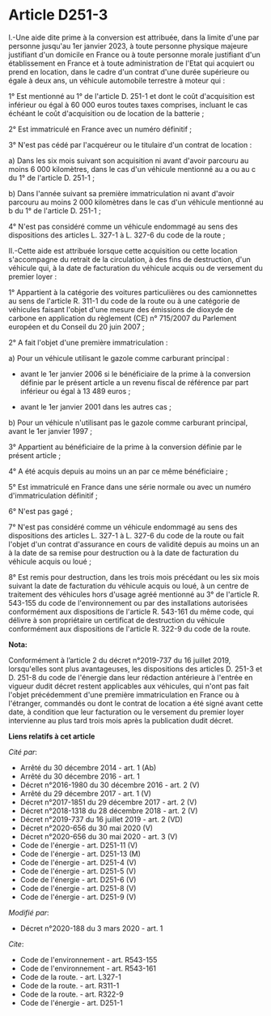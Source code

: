 # Article D251-3

I.-Une aide dite prime à la conversion est attribuée, dans la limite d'une par personne jusqu'au 1er janvier 2023, à toute
personne physique majeure justifiant d'un domicile en France ou à toute personne morale justifiant d'un établissement en
France et à toute administration de l'Etat qui acquiert ou prend en location, dans le cadre d'un contrat d'une durée
supérieure ou égale à deux ans, un véhicule automobile terrestre à moteur qui :

1° Est mentionné au 1° de l'article D. 251-1 et dont le coût d'acquisition est inférieur ou égal à 60 000 euros toutes taxes
comprises, incluant le cas échéant le coût d'acquisition ou de location de la batterie ;

2° Est immatriculé en France avec un numéro définitif ;

3° N'est pas cédé par l'acquéreur ou le titulaire d'un contrat de location :

a) Dans les six mois suivant son acquisition ni avant d'avoir parcouru au moins 6 000 kilomètres, dans le cas d'un véhicule
mentionné au a ou au c du 1° de l'article D. 251-1 ;

b) Dans l'année suivant sa première immatriculation ni avant d'avoir parcouru au moins 2 000 kilomètres dans le cas d'un
véhicule mentionné au b du 1° de l'article D. 251-1 ;

4° N'est pas considéré comme un véhicule endommagé au sens des dispositions des articles L. 327-1 à L. 327-6 du code de la
route ;

II.-Cette aide est attribuée lorsque cette acquisition ou cette location s'accompagne du retrait de la circulation, à des
fins de destruction, d'un véhicule qui, à la date de facturation du véhicule acquis ou de versement du premier loyer :

1° Appartient à la catégorie des voitures particulières ou des camionnettes au sens de l'article R. 311-1 du code de la route
ou à une catégorie de véhicules faisant l'objet d'une mesure des émissions de dioxyde de carbone en application du règlement
(CE) n° 715/2007 du Parlement européen et du Conseil du 20 juin 2007 ;

2° A fait l'objet d'une première immatriculation :

a) Pour un véhicule utilisant le gazole comme carburant principal :

- avant le 1er janvier 2006 si le bénéficiaire de la prime à la conversion définie par le présent article a un revenu fiscal
de référence par part inférieur ou égal à 13 489 euros ;

- avant le 1er janvier 2001 dans les autres cas ;

b) Pour un véhicule n'utilisant pas le gazole comme carburant principal, avant le 1er janvier 1997 ;

3° Appartient au bénéficiaire de la prime à la conversion définie par le présent article ;

4° A été acquis depuis au moins un an par ce même bénéficiaire ;

5° Est immatriculé en France dans une série normale ou avec un numéro d'immatriculation définitif ;

6° N'est pas gagé ;

7° N'est pas considéré comme un véhicule endommagé au sens des dispositions des articles L. 327-1 à L. 327-6 du code de la
route ou fait l'objet d'un contrat d'assurance en cours de validité depuis au moins un an à la date de sa remise pour
destruction ou à la date de facturation du véhicule acquis ou loué ;

8° Est remis pour destruction, dans les trois mois précédant ou les six mois suivant la date de facturation du véhicule
acquis ou loué, à un centre de traitement des véhicules hors d'usage agréé mentionné au 3° de l'article R. 543-155 du code de
l'environnement ou par des installations autorisées conformément aux dispositions de l'article R. 543-161 du même code, qui
délivre à son propriétaire un certificat de destruction du véhicule conformément aux dispositions de l'article R. 322-9 du
code de la route.

**Nota:**

Conformément à l’article 2 du décret n°2019-737 du 16 juillet 2019, lorsqu'elles sont plus avantageuses, les dispositions des
articles D. 251-3 et D. 251-8 du code de l'énergie dans leur rédaction antérieure à l'entrée en vigueur dudit décret restent
applicables aux véhicules, qui n'ont pas fait l'objet précédemment d'une première immatriculation en France ou à l'étranger,
commandés ou dont le contrat de location a été signé avant cette date, à condition que leur facturation ou le versement du
premier loyer intervienne au plus tard trois mois après la publication dudit décret.

**Liens relatifs à cet article**

_Cité par_:

  - Arrêté du 30 décembre 2014 - art. 1 (Ab)
  - Arrêté du 30 décembre 2016 - art. 1
  - Décret n°2016-1980 du 30 décembre 2016 - art. 2 (V)
  - Arrêté du 29 décembre 2017 - art. 1 (V)
  - Décret n°2017-1851 du 29 décembre 2017 - art. 2 (V)
  - Décret n°2018-1318 du 28 décembre 2018 - art. 2 (V)
  - Décret n°2019-737 du 16 juillet 2019 - art. 2 (VD)
  - Décret n°2020-656 du 30 mai 2020 (V)
  - Décret n°2020-656 du 30 mai 2020 - art. 3 (V)
  - Code de l'énergie - art. D251-11 (V)
  - Code de l'énergie - art. D251-13 (M)
  - Code de l'énergie - art. D251-4 (V)
  - Code de l'énergie - art. D251-5 (V)
  - Code de l'énergie - art. D251-6 (V)
  - Code de l'énergie - art. D251-8 (V)
  - Code de l'énergie - art. D251-9 (V)

_Modifié par_:

  - Décret n°2020-188 du 3 mars 2020 - art. 1

_Cite_:

  - Code de l'environnement - art. R543-155
  - Code de l'environnement - art. R543-161
  - Code de la route. - art. L327-1
  - Code de la route. - art. R311-1
  - Code de la route. - art. R322-9
  - Code de l'énergie - art. D251-1
